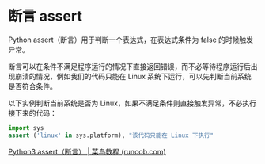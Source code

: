 # 断言 assert

Python assert（断言）用于判断一个表达式，在表达式条件为 false 的时候触发异常。

断言可以在条件不满足程序运行的情况下直接返回错误，而不必等待程序运行后出现崩溃的情况，例如我们的代码只能在 Linux 系统下运行，可以先判断当前系统是否符合条件。



以下实例判断当前系统是否为 Linux，如果不满足条件则直接触发异常，不必执行接下来的代码：

```python
import sys
assert ('linux' in sys.platform), "该代码只能在 Linux 下执行"
```





[Python3 assert（断言） | 菜鸟教程 (runoob.com)](https://www.runoob.com/python3/python3-assert.html)
